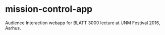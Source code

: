 # mission-control-app
Audience Interaction webapp for BLATT 3000 lecture at UNM Festival 2016, Aarhus. 
